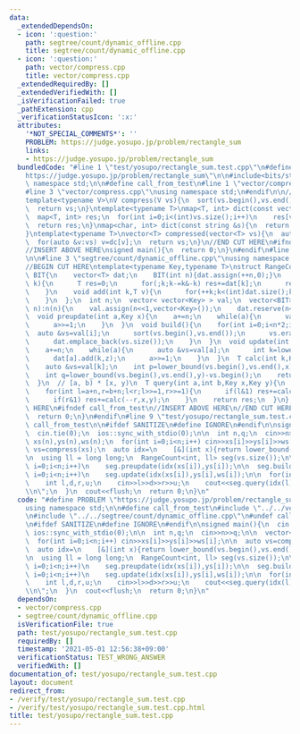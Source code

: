 ```yaml
---
data:
  _extendedDependsOn:
  - icon: ':question:'
    path: segtree/count/dynamic_offline.cpp
    title: segtree/count/dynamic_offline.cpp
  - icon: ':question:'
    path: vector/compress.cpp
    title: vector/compress.cpp
  _extendedRequiredBy: []
  _extendedVerifiedWith: []
  _isVerificationFailed: true
  _pathExtension: cpp
  _verificationStatusIcon: ':x:'
  attributes:
    '*NOT_SPECIAL_COMMENTS*': ''
    PROBLEM: https://judge.yosupo.jp/problem/rectangle_sum
    links:
    - https://judge.yosupo.jp/problem/rectangle_sum
  bundledCode: "#line 1 \"test/yosupo/rectangle_sum.test.cpp\"\n#define PROBLEM \"\
    https://judge.yosupo.jp/problem/rectangle_sum\"\n\n#include<bits/stdc++.h>\nusing\
    \ namespace std;\n\n#define call_from_test\n#line 1 \"vector/compress.cpp\"\n\n\
    #line 3 \"vector/compress.cpp\"\nusing namespace std;\n#endif\n\n//BEGIN CUT HERE\n\
    template<typename V>\nV compress(V vs){\n  sort(vs.begin(),vs.end());\n  vs.erase(unique(vs.begin(),vs.end()),vs.end());\n\
    \  return vs;\n}\ntemplate<typename T>\nmap<T, int> dict(const vector<T> &vs){\n\
    \  map<T, int> res;\n  for(int i=0;i<(int)vs.size();i++)\n    res[vs[i]]=i;\n\
    \  return res;\n}\nmap<char, int> dict(const string &s){\n  return dict(vector<char>(s.begin(),s.end()));\n\
    }\ntemplate<typename T>\nvector<T> compressed(vector<T> vs){\n  auto dc=dict(compress(vs));\n\
    \  for(auto &v:vs) v=dc[v];\n  return vs;\n}\n//END CUT HERE\n#ifndef call_from_test\n\
    //INSERT ABOVE HERE\nsigned main(){\n  return 0;\n}\n#endif\n#line 1 \"segtree/count/dynamic_offline.cpp\"\
    \n\n#line 3 \"segtree/count/dynamic_offline.cpp\"\nusing namespace std;\n#endif\n\
    //BEGIN CUT HERE\ntemplate<typename Key,typename T>\nstruct RangeCount{\n  struct\
    \ BIT{\n    vector<T> dat;\n    BIT(int n){dat.assign(++n,0);}\n    T sum(int\
    \ k){\n      T res=0;\n      for(;k;k-=k&-k) res+=dat[k];\n      return res;\n\
    \    }\n    void add(int k,T v){\n      for(++k;k<(int)dat.size();k+=k&-k) dat[k]+=v;\n\
    \    }\n  };\n  int n;\n  vector< vector<Key> > val;\n  vector<BIT> dat;\n  RangeCount(int\
    \ n):n(n){\n    val.assign(n<<1,vector<Key>());\n    dat.reserve(n<<1);\n  }\n\
    \  void preupdate(int a,Key x){\n    a+=n;\n    while(a){\n      val[a].emplace_back(x);\n\
    \      a>>=1;\n    }\n  }\n  void build(){\n    for(int i=0;i<n*2;i++){\n    \
    \  auto &vs=val[i];\n      sort(vs.begin(),vs.end());\n      vs.erase(unique(vs.begin(),vs.end()),vs.end());\n\
    \      dat.emplace_back(vs.size());\n    }\n  }\n  void update(int a,Key x,T z){\n\
    \    a+=n;\n    while(a){\n      auto &vs=val[a];\n      int k=lower_bound(vs.begin(),vs.end(),x)-vs.begin();\n\
    \      dat[a].add(k,z);\n      a>>=1;\n    }\n  }\n  T calc(int k,Key x,Key y){\n\
    \    auto &vs=val[k];\n    int p=lower_bound(vs.begin(),vs.end(),x)-vs.begin();\n\
    \    int q=lower_bound(vs.begin(),vs.end(),y)-vs.begin();\n    return dat[k].sum(q)-dat[k].sum(p);\n\
    \  }\n  // [a, b) * [x, y)\n  T query(int a,int b,Key x,Key y){\n    T res=0;\n\
    \    for(int l=a+n,r=b+n;l<r;l>>=1,r>>=1){\n      if(l&1) res+=calc(l++,x,y);\n\
    \      if(r&1) res+=calc(--r,x,y);\n    }\n    return res;\n  }\n};\n//END CUT\
    \ HERE\n#ifndef call_from_test\n//INSERT ABOVE HERE\n//END CUT HERE\nsigned main(){\n\
    \  return 0;\n}\n#endif\n#line 9 \"test/yosupo/rectangle_sum.test.cpp\"\n#undef\
    \ call_from_test\n\n#ifdef SANITIZE\n#define IGNORE\n#endif\n\nsigned main(){\n\
    \  cin.tie(0);\n  ios::sync_with_stdio(0);\n\n  int n,q;\n  cin>>n>>q;\n\n  vector<int>\
    \ xs(n),ys(n),ws(n);\n  for(int i=0;i<n;i++) cin>>xs[i]>>ys[i]>>ws[i];\n\n  auto\
    \ vs=compress(xs);\n  auto idx=\n    [&](int x){return lower_bound(vs.begin(),vs.end(),x)-vs.begin();};\n\
    \n  using ll = long long;\n  RangeCount<int, ll> seg(vs.size());\n\n  for(int\
    \ i=0;i<n;i++)\n    seg.preupdate(idx(xs[i]),ys[i]);\n\n  seg.build();\n\n  for(int\
    \ i=0;i<n;i++)\n    seg.update(idx(xs[i]),ys[i],ws[i]);\n\n  for(int i=0;i<q;i++){\n\
    \    int l,d,r,u;\n    cin>>l>>d>>r>>u;\n    cout<<seg.query(idx(l),idx(r),d,u)<<\"\
    \\n\";\n  }\n  cout<<flush;\n  return 0;\n}\n"
  code: "#define PROBLEM \"https://judge.yosupo.jp/problem/rectangle_sum\"\n\n#include<bits/stdc++.h>\n\
    using namespace std;\n\n#define call_from_test\n#include \"../../vector/compress.cpp\"\
    \n#include \"../../segtree/count/dynamic_offline.cpp\"\n#undef call_from_test\n\
    \n#ifdef SANITIZE\n#define IGNORE\n#endif\n\nsigned main(){\n  cin.tie(0);\n \
    \ ios::sync_with_stdio(0);\n\n  int n,q;\n  cin>>n>>q;\n\n  vector<int> xs(n),ys(n),ws(n);\n\
    \  for(int i=0;i<n;i++) cin>>xs[i]>>ys[i]>>ws[i];\n\n  auto vs=compress(xs);\n\
    \  auto idx=\n    [&](int x){return lower_bound(vs.begin(),vs.end(),x)-vs.begin();};\n\
    \n  using ll = long long;\n  RangeCount<int, ll> seg(vs.size());\n\n  for(int\
    \ i=0;i<n;i++)\n    seg.preupdate(idx(xs[i]),ys[i]);\n\n  seg.build();\n\n  for(int\
    \ i=0;i<n;i++)\n    seg.update(idx(xs[i]),ys[i],ws[i]);\n\n  for(int i=0;i<q;i++){\n\
    \    int l,d,r,u;\n    cin>>l>>d>>r>>u;\n    cout<<seg.query(idx(l),idx(r),d,u)<<\"\
    \\n\";\n  }\n  cout<<flush;\n  return 0;\n}\n"
  dependsOn:
  - vector/compress.cpp
  - segtree/count/dynamic_offline.cpp
  isVerificationFile: true
  path: test/yosupo/rectangle_sum.test.cpp
  requiredBy: []
  timestamp: '2021-05-01 12:56:38+09:00'
  verificationStatus: TEST_WRONG_ANSWER
  verifiedWith: []
documentation_of: test/yosupo/rectangle_sum.test.cpp
layout: document
redirect_from:
- /verify/test/yosupo/rectangle_sum.test.cpp
- /verify/test/yosupo/rectangle_sum.test.cpp.html
title: test/yosupo/rectangle_sum.test.cpp
---
```

